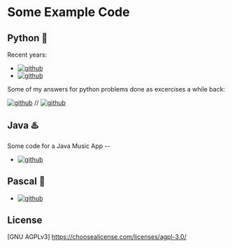 # Some Example Code

## Python 🐍

Recent years:
- [![github](https://img.shields.io/badge/Python2024-darkgreen)](https://github.com/Hadron-JLeo/java_projects/)
- [![github](https://img.shields.io/badge/Python2023-darkgreen)](https://github.com/Hadron-JLeo/java_projects/)


Some of my answers for python problems done as excercises a while back:

[![github](https://img.shields.io/badge/Online%20Excercises-8A2BE2)](https://github.com/Hadron-JLeo/hackerrank/tree/main) // [![github](https://img.shields.io/badge/Reusable_Old_Python-8A2BE2)](https://github.com/Hadron-JLeo/python_examples/tree/main)

## Java ♨️

Some code for a Java Music App -- 
- [![github](https://img.shields.io/badge/Java_App_Development-blue)](https://github.com/Hadron-JLeo/java_projects/)


## Pascal 👦

- [![github](https://img.shields.io/badge/Pascal-red)](https://github.com/Hadron-JLeo/pascal/blob/main/liste_mit_worten.pas)


## License

[GNU AGPLv3] https://choosealicense.com/licenses/agpl-3.0/
